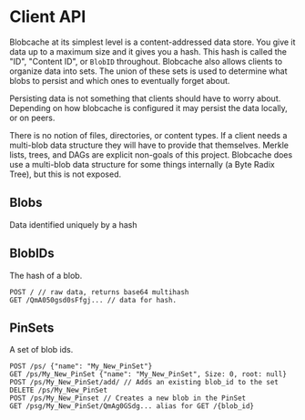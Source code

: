 # Client API

Blobcache at its simplest level is a content-addressed data store.
You give it data up to a maximum size and it gives you a hash.
This hash is called the "ID", "Content ID", or `BlobID` throughout.
Blobcache also allows clients to organize data into sets.
The union of these sets is used to determine what blobs to persist and which ones to eventually forget about.

Persisting data is not something that clients should have to worry about.
Depending on how blobcache is configured it may persist the data locally, or on peers.

There is no notion of files, directories, or content types.
If a client needs a multi-blob data structure they will have to provide that themselves.
Merkle lists, trees, and DAGs are explicit non-goals of this project.
Blobcache does use a multi-blob data structure for some things internally (a Byte Radix Tree), but this is not exposed.

## Blobs
Data identified uniquely by a hash

## BlobIDs
The hash of a blob.

```
POST / // raw data, returns base64 multihash
GET /QmA050gsd0sFfgj... // data for hash.
```

## PinSets
A set of blob ids.

```
POST /ps/ {"name": "My_New_PinSet"}
GET /ps/My_New_PinSet {"name": "My_New_PinSet", Size: 0, root: null}
POST /ps/My_New_PinSet/add/ // Adds an existing blob_id to the set
DELETE /ps/My_New_PinSet
POST /ps/My_New_Pinset // Creates a new blob in the PinSet
GET /psg/My_New_PinSet/QmAg0GSdg... alias for GET /{blob_id}
```
